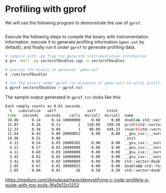 # Profiling with gprof

We will use the following program to demonstrate the use of ``gprof``.
```C++
```


Execute the following steps to compile the binary with instrumentation information, execute it to generate profiling information (``gmon.out`` by default), and finally run it under ``gprof`` to generate profiling data.

```bash
# compile with -pg flag too generate instrumentation information
$ g++ -Wall -pg vectorofDoubles.cpp -o vectorofDoubles

# execute the binary to generate 'gmon.out'
$ ./vectorofDoubles

# run the binary under gprof (in presence of gmon.out) to write profiling data
$ gprof vectorofDoubles > gprof.txt
```

The sample output generated in ``gprof.txt`` looks like this:

```bash
Each sample counts as 0.01 seconds.
  %   cumulative   self              self     total           
 time   seconds   seconds    calls  ms/call  ms/call  name    
 19.86      0.14     0.14 10000000     0.00     0.00  double& std::vector<double, std::allocator<double> >::emplace_back<double>(double&&)
 15.07      0.26     0.11        1   110.00   190.58  print(std::vector<double, std::allocator<double> >&)
 12.33      0.34     0.09        1    90.00   449.33  insert(std::vector<double, std::allocator<double> >&)
 11.64      0.43     0.09 20000052     0.00     0.00  __gnu_cxx::__normal_iterator<double*, std::vector<double, std::allocator<double> > >::__normal_iterator(double* const&)
 10.96      0.51     0.08                             _init
  4.11      0.54     0.03 20000102     0.00     0.00  __gnu_cxx::__normal_iterator<double*, std::vector<double, std::allocator<double> > >::base() const
  4.11      0.57     0.03 20000000     0.00     0.00  __gnu_cxx::__normal_iterator<double*, std::vector<double, std::allocator<double> > >::operator*() const
  4.11      0.60     0.03 10000000     0.00     0.00  __gnu_cxx::__normal_iterator<double*, std::vector<double, std::allocator<double> > >::operator-(long) const
  3.42      0.62     0.03 10000000     0.00     0.00  __gnu_cxx::__normal_iterator<double*, std::vector<double, std::allocator<double> > >::operator++()
  3.42      0.65     0.03 10000000     0.00     0.00  std::vector<double, std::allocator<double> >::push_back(double&&)
  2.05      0.67     0.01 30000025     0.00     0.00  double&& std::forward<double>(std::remove_reference<double>::type&)
  2.05      0.68     0.01       26     0.58     0.58  std::vector<double, std::allocator<double> >::begin()
```

https://medium.com/@mubosarhaye/demystifying-c-code-profiling-a-guide-with-top-tools-9fa0b12c0253

